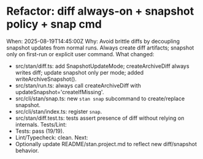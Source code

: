 # Refactor: diff always-on + snapshot policy + snap cmd

When: 2025-08-19T14:45:00Z
Why: Avoid brittle diffs by decoupling snapshot updates from normal runs. Always create diff artifacts; snapshot only on first-run or explicit user command.
What changed:

- src/stan/diff.ts: add SnapshotUpdateMode; createArchiveDiff always writes diff; update snapshot only per mode; added writeArchiveSnapshot().
- src/stan/run.ts: always call createArchiveDiff with updateSnapshot='createIfMissing'.
- src/cli/stan/snap.ts: new `stan snap` subcommand to create/replace snapshot.
- src/cli/stan/index.ts: register `snap`.
- src/stan/diff.test.ts: tests assert presence of diff without relying on internals.
  Tests/Lint:
- Tests: pass (19/19).
- Lint/Typecheck: clean.
  Next:
- Optionally update README/stan.project.md to reflect new diff/snapshot behavior.
